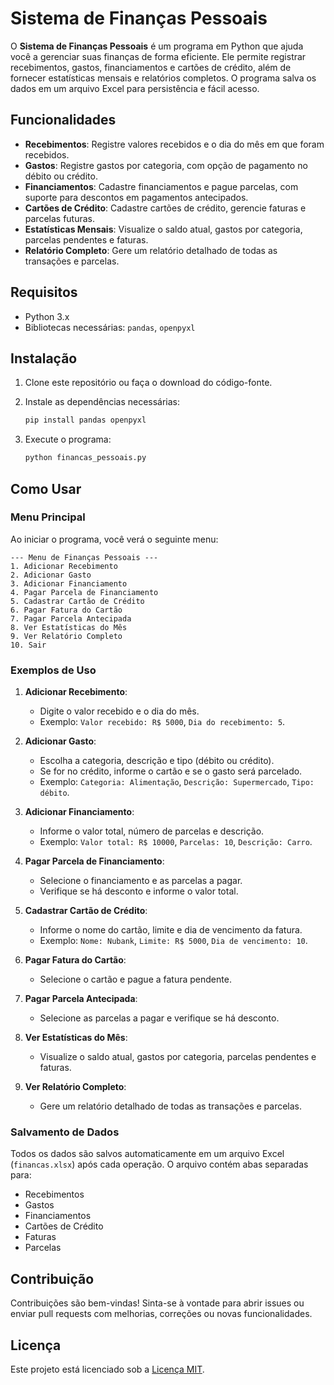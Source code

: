 # Sistema de Finanças Pessoais

O **Sistema de Finanças Pessoais** é um programa em Python que ajuda você a gerenciar suas finanças de forma eficiente. Ele permite registrar recebimentos, gastos, financiamentos e cartões de crédito, além de fornecer estatísticas mensais e relatórios completos. O programa salva os dados em um arquivo Excel para persistência e fácil acesso.

## Funcionalidades

- **Recebimentos**: Registre valores recebidos e o dia do mês em que foram recebidos.
- **Gastos**: Registre gastos por categoria, com opção de pagamento no débito ou crédito.
- **Financiamentos**: Cadastre financiamentos e pague parcelas, com suporte para descontos em pagamentos antecipados.
- **Cartões de Crédito**: Cadastre cartões de crédito, gerencie faturas e parcelas futuras.
- **Estatísticas Mensais**: Visualize o saldo atual, gastos por categoria, parcelas pendentes e faturas.
- **Relatório Completo**: Gere um relatório detalhado de todas as transações e parcelas.

## Requisitos

- Python 3.x
- Bibliotecas necessárias: `pandas`, `openpyxl`

## Instalação

1. Clone este repositório ou faça o download do código-fonte.
2. Instale as dependências necessárias:

   ```bash
   pip install pandas openpyxl
   ```

3. Execute o programa:

   ```bash
   python financas_pessoais.py
   ```

## Como Usar

### Menu Principal

Ao iniciar o programa, você verá o seguinte menu:

```
--- Menu de Finanças Pessoais ---
1. Adicionar Recebimento
2. Adicionar Gasto
3. Adicionar Financiamento
4. Pagar Parcela de Financiamento
5. Cadastrar Cartão de Crédito
6. Pagar Fatura do Cartão
7. Pagar Parcela Antecipada
8. Ver Estatísticas do Mês
9. Ver Relatório Completo
10. Sair
```

### Exemplos de Uso

1. **Adicionar Recebimento**:
   - Digite o valor recebido e o dia do mês.
   - Exemplo: `Valor recebido: R$ 5000`, `Dia do recebimento: 5`.

2. **Adicionar Gasto**:
   - Escolha a categoria, descrição e tipo (débito ou crédito).
   - Se for no crédito, informe o cartão e se o gasto será parcelado.
   - Exemplo: `Categoria: Alimentação`, `Descrição: Supermercado`, `Tipo: débito`.

3. **Adicionar Financiamento**:
   - Informe o valor total, número de parcelas e descrição.
   - Exemplo: `Valor total: R$ 10000`, `Parcelas: 10`, `Descrição: Carro`.

4. **Pagar Parcela de Financiamento**:
   - Selecione o financiamento e as parcelas a pagar.
   - Verifique se há desconto e informe o valor total.

5. **Cadastrar Cartão de Crédito**:
   - Informe o nome do cartão, limite e dia de vencimento da fatura.
   - Exemplo: `Nome: Nubank`, `Limite: R$ 5000`, `Dia de vencimento: 10`.

6. **Pagar Fatura do Cartão**:
   - Selecione o cartão e pague a fatura pendente.

7. **Pagar Parcela Antecipada**:
   - Selecione as parcelas a pagar e verifique se há desconto.

8. **Ver Estatísticas do Mês**:
   - Visualize o saldo atual, gastos por categoria, parcelas pendentes e faturas.

9. **Ver Relatório Completo**:
   - Gere um relatório detalhado de todas as transações e parcelas.

### Salvamento de Dados

Todos os dados são salvos automaticamente em um arquivo Excel (`financas.xlsx`) após cada operação. O arquivo contém abas separadas para:

- Recebimentos
- Gastos
- Financiamentos
- Cartões de Crédito
- Faturas
- Parcelas

## Contribuição

Contribuições são bem-vindas! Sinta-se à vontade para abrir issues ou enviar pull requests com melhorias, correções ou novas funcionalidades.

## Licença

Este projeto está licenciado sob a [Licença MIT](LICENSE).
